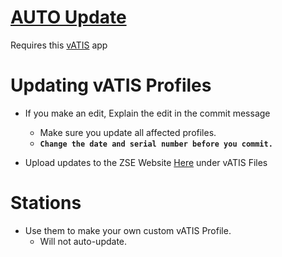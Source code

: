 # [AUTO Update](https://vatis.app/docs/client/automatic-profile-updates)

Requires this [vATIS](https://vatis.app/) app

# Updating vATIS Profiles

- If you make an edit, Explain the edit in the commit message

  - Make sure you update all affected profiles.
  - **``Change the date and serial number before you commit.``**

- Upload updates to the ZSE Website [Here](https://zseartcc.org/downloads) under vATIS Files

# Stations

- Use them to make your own custom vATIS Profile.
  - Will not auto-update.

